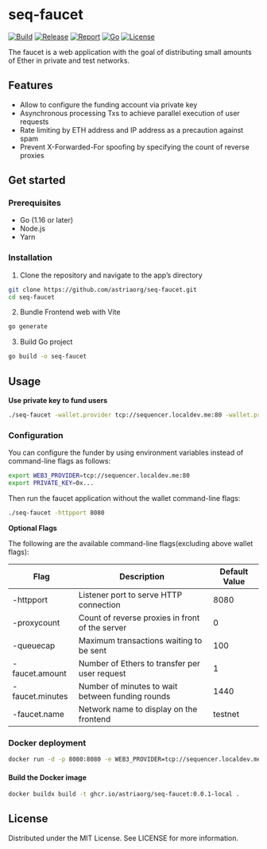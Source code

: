 # seq-faucet

[![Build](https://img.shields.io/github/actions/workflow/status/astriaorg/seq-faucet/build.yml?branch=main)](https://github.com/astriaorg/seq-faucet/actions/workflows/build.yml)
[![Release](https://img.shields.io/github/v/release/astriaorg/seq-faucet)](https://github.com/astriaorg/seq-faucet/releases)
[![Report](https://goreportcard.com/badge/github.com/astriaorg/seq-faucet)](https://goreportcard.com/report/github.com/astriaorg/seq-faucet)
[![Go](https://img.shields.io/github/go-mod/go-version/astriaorg/seq-faucet)](https://go.dev/)
[![License](https://img.shields.io/github/license/astriaorg/seq-faucet)](https://github.com/astriaorg/seq-faucet/blob/main/LICENSE)

The faucet is a web application with the goal of distributing small amounts of Ether in private and test networks.

## Features

* Allow to configure the funding account via private key
* Asynchronous processing Txs to achieve parallel execution of user requests
* Rate limiting by ETH address and IP address as a precaution against spam
* Prevent X-Forwarded-For spoofing by specifying the count of reverse proxies

## Get started

### Prerequisites

* Go (1.16 or later)
* Node.js
* Yarn

### Installation

1. Clone the repository and navigate to the app’s directory
```bash
git clone https://github.com/astriaorg/seq-faucet.git
cd seq-faucet
```

2. Bundle Frontend web with Vite
```bash
go generate
```

3. Build Go project
```bash
go build -o seq-faucet
```

## Usage

**Use private key to fund users**

```bash
./seq-faucet -wallet.provider tcp://sequencer.localdev.me:80 -wallet.privkey privkey
```

### Configuration

You can configure the funder by using environment variables instead of command-line flags as follows:
```bash
export WEB3_PROVIDER=tcp://sequencer.localdev.me:80
export PRIVATE_KEY=0x...
```

Then run the faucet application without the wallet command-line flags:
```bash
./seq-faucet -httpport 8080
```

**Optional Flags**

The following are the available command-line flags(excluding above wallet flags):

| Flag            | Description                                      | Default Value  |
|-----------------|--------------------------------------------------|----------------|
| -httpport       | Listener port to serve HTTP connection           | 8080           |
| -proxycount     | Count of reverse proxies in front of the server  | 0              |
| -queuecap       | Maximum transactions waiting to be sent          | 100            |
| -faucet.amount  | Number of Ethers to transfer per user request    | 1              |
| -faucet.minutes | Number of minutes to wait between funding rounds | 1440           |
| -faucet.name    | Network name to display on the frontend          | testnet        |

### Docker deployment

```bash
docker run -d -p 8080:8080 -e WEB3_PROVIDER=tcp://sequencer.localdev.me:80 -e PRIVATE_KEY=0x... astriaorg/seq-faucet:1.1.0
```

#### Build the Docker image

```bash
docker buildx build -t ghcr.io/astriaorg/seq-faucet:0.0.1-local .
```

## License

Distributed under the MIT License. See LICENSE for more information.

